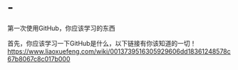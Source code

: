 # -
第一次使用GitHub，你应该学习的东西

首先，你应该学习一下GitHub是什么，以下链接有你该知道的一切！
https://www.liaoxuefeng.com/wiki/0013739516305929606dd18361248578c67b8067c8c017b000
